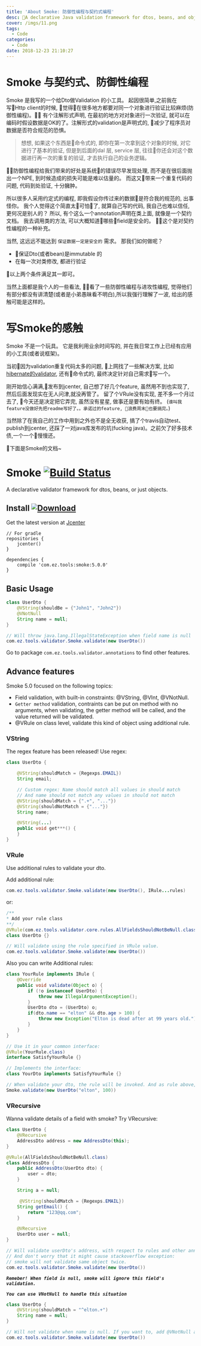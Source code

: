 ```yaml
---
title: 'About Smoke: 防御性编程与契约式编程'
desc: 🔑A declarative Java validation framework for dtos, beans, and objects.. Use annotations to validate your class.
cover: /imgs/11.png
tags:
  - Code
categories:
  - Code
date: 2018-12-23 21:10:27
---
```

# Smoke 与契约式、防御性编程
Smoke 是我写的一个给Dto做Validation 的小工具。 起因很简单,之前我在写Http client的时候, 觉得在很多地方都要对同一个对象进行验证比较麻烦(防御性编程)。 有个注解形式声明, 在最初的地方对对象进行一次验证, 就可以在编码时假设数据是OK的了。注解形式的validation是声明式的, 减少了程序员对数据是否符合规范的恐惧。

>想想, 如果这个东西是命令式的, 即你在第一次拿到这个对象的时候, 对它进行了基本的验证, 但是到后面的dal 层, service 层, 往往你还会对这个数据进行再一次的重复的验证, 才去执行自己的业务逻辑。


防御性编程给我们带来的好处是系统的错误尽早发现处理, 而不是在很后面抛出一个NPE, 到时候造成的损失可能是难以估量的。 而这又带来一个重复代码的问题, 代码到处验证, 十分臃肿。

所以很多人采用约定式的编程, 即我假设你传过来的数据是符合我的规范的, 出事怪你。 我个人觉得这个简直太可怕了, 就算自己写的代码, 我自己也难以信任, 更何况是别人的？ 所以, 有个这么一个annotation声明在类上面, 就像是一个契约文档。 我去调用类的方法, 可以大概知道哪些field是安全的。 这个是对契约性编程的一种补充。

当然, 这远远不能达到 `保证数据一定是安全的` 需求。 那我们如何做呢？
- 保证Dto(或者bean)是immutable 的
- 在每一次对类修改, 都进行验证

以上两个条件满足其一即可。

当然上面都是我个人的一些看法, 看了一些防御性编程与进攻性编程, 觉得他们有部分都没有讲清楚(或者是小弟愚昧看不明白),所以我强行理解了一波, 给出的感触可能是这样的。 

# 写Smoke的感触 

Smoke 不是一个玩具。 它是我利用业余时间写的, 并在我日常工作上已经有应用的小工具(或者说框架)。

当初因为validation重复代码太多的问题, 上网找了一些解决方案, 比如[hibernate的validator](https://github.com/hibernate/hibernate-validator), 还有命令式的, 最终决定针对自己需求写一个。

刚开始信心满满,发布到jcenter, 自己想了好几个feature, 虽然用不到也实现了, 然后后面发现实在无人问津,就没再管了。 留了个VRule没有实现, 差不多一个月过去了, 今天还是决定把它弄完, 虽然没有星星, 做事还是要有始有终。 (`谁叫我feature没做好先把readme写好了。。承诺过的feature, 浪费周末也要搞完。`)

当然除了在我自己的工作中用到之外也不是全无收获, 搞了个travis自动test、publish到jcenter, 还踩了一对java库发布的坑(fucking java)。之前欠了好多技术债,一个一个慢慢还。

下面是Smoke的文档~


# Smoke [![Build Status](https://travis-ci.org/EltonZhong/smoke.svg?branch=master)](https://travis-ci.org/EltonZhong/smoke)
A declarative validator framework for dtos, beans, or just objects.

## Install [ ![Download](https://api.bintray.com/packages/ez/tools/smoke/images/download.svg) ](https://bintray.com/ez/tools/smoke/_latestVersion)
Get the latest version at [Jcenter](https://bintray.com/ez/tools/smoke/_latestVersion)
```grovvy
// For gradle
repositories {
    jcenter()
}

dependencies {
    compile 'com.ez.tools:smoke:5.0.0'
}
```

## Basic Usage
```java
class UserDto {
    @VString(shouldBe = {"John1", "John2"})
    @VNotNull
    String name = null;
}

// Will throw java.lang.IllegalStateException when field name is null
com.ez.tools.validator.Smoke.validate(new UserDto())
```

Go to package `com.ez.tools.validator.annotations` to find other features.


## Advance features
Smoke 5.0 focused on the following topics:
- Field validation, with built-in constraints: @VString, @VInt, @VNotNull.
- `Getter method` validation, contraints can be put on method with no arguments, when validating, the getter method will be called, and the value returned will be validated.
- @VRule on class level, validate this kind of object using additional rule.

### VString
The regex feature has been released! Use regex:
```java
class UserDto {

    @VString(shouldMatch = {Regexps.EMAIL})
    String email;

    // Custom regex: Name should match all values in should match
    // And name should not match any values in should not match
    @VString(shouldMatch = {".+", "..."})
    @VString(shouldNotMatch = {"..."})
    String name;

    @VString(...)
    public void get***() {
    }
}
```

### VRule
Use additional rules to validate your dto.

Add additional rule:
```java
com.ez.tools.validator.Smoke.validate(new UserDto(), IRule...rules)
```
or:
```java
/**
* Add your rule class
**/
@VRule(com.ez.tools.validator.core.rules.AllFieldsShouldNotBeNull.class)
class UserDto {}

// Will validate using the rule specified in VRule value.
com.ez.tools.validator.Smoke.validate(new UserDto())
```

Also you can write Additional rules:

```java
class YourRule implements IRule {
    @Override
    public void validate(Object o) {
        if (!o instanceof UserDto) {
            throw new IllegalArgumentException();
        }
        UserDto dto = (UserDto) o;
        if(dto.name == "elton" && dto.age > 100) {
            throw new Exception("Elton is dead after at 99 years old.")
        }
    }
}

// Use it in your common interface:
@VRule(YourRule.class)
interface SatisfyYourRule {}

// Implements the interface:
class YourDto implements SatisfyYourRule {}

// When validate your dto, the rule will be invoked. And as rule above, Exception("Elton is dead after at 99 years old.") will be thrown
Smoke.validate(new UserDto("elton", 100))
```

### VRecursive
Wanna validate details of a field with smoke? Try VRecursive:
```java
class UserDto {
    @VRecursive
    AddressDto address = new AddressDto(this);
}

@VRule(AllFieldsShouldNotBeNull.class)
class AddressDto {
    public AddressDto(UserDto dto) {
        user = dto;
    }

    String a = null;

     @VString(shouldMatch = {Regexps.EMAIL})
    String getEmail() {
        return "123@qq.com";
    }

    @VRecursive
    UserDto user = null;
}

// Will validate userDto's address, with respect to rules and other annotation con
// And don't worry that it might cause stackoverflow exception:
// smoke will not validate same object twice.
com.ez.tools.validator.Smoke.validate(new UserDto())
```

***`Remeber! When field is null, smoke will ignore this field's validation.`***

***`You can use VNotNull to handle this situation`***
```java
class UserDto {
    @VString(shouldMatch = "^elton.+")
    String name = null;
}

// Will not validate when name is null. If you want to, add @VNotNull annotation constraints.
com.ez.tools.validator.Smoke.validate(new UserDto())
```
